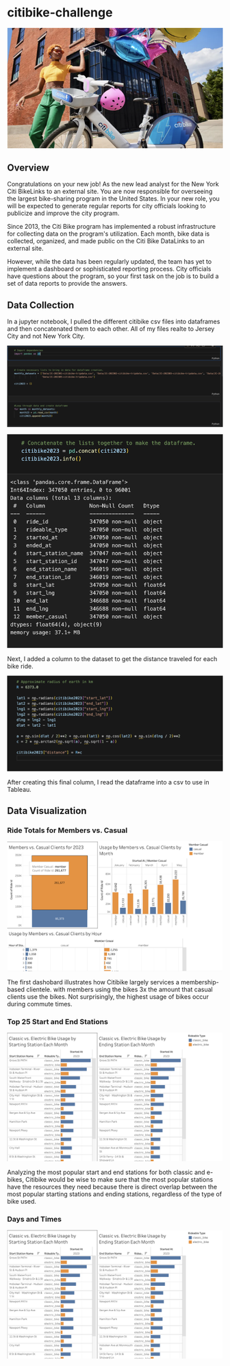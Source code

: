# citibike-challenge

<p align="center">
  <img src="./Images/citi_bike_image.png"/>
</p>

## Overview

Congratulations on your new job! As the new lead analyst for the New York Citi BikeLinks to an external site. You are now responsible for overseeing the largest bike-sharing program in the United States. In your new role, you will be expected to generate regular reports for city officials looking to publicize and improve the city program.

Since 2013, the Citi Bike program has implemented a robust infrastructure for collecting data on the program's utilization. Each month, bike data is collected, organized, and made public on the Citi Bike DataLinks to an external site.

However, while the data has been regularly updated, the team has yet to implement a dashboard or sophisticated reporting process. City officials have questions about the program, so your first task on the job is to build a set of data reports to provide the answers.

## Data Collection

In a jupyter notebook, I pulled the different citibike csv files into dataframes and then concatenated them to each other. All of my files realte to Jersey City and not New York City.

![concatenation](./Images/concatenation.png "concatentaion of datasets")

![dat_info](./Images/dataset_info.png "Dataset info")

Next, I added a column to the dataset to get the distance traveled for each bike ride.

![distance_column](./Images/distance_column.png "diatnce column")

After creating this final column, I read the dataframe into a csv to use in Tableau.

## Data Visualization

### Ride Totals for Members vs. Casual

![total_rides](./Images/ride_numbers.png)

The first dashobard illustrates how Citibike largely services a membership-based clientele. with members using the bikes 3x the amount that casual clients use the bikes. Not surprisingly, the highest usage of bikes occur during commute times.

### Top 25 Start and End Stations

![start_end](./Images/start_end.png)

Analyzing the most popular start and end stations for both classic and e-bikes, Citibike would be wise to make sure that the most popular stations have the resources they need because there is direct overlap between the most popular starting stations and ending stations, regardless of the type of bike used.

### Days and Times

![start_end](./Images/start_end.png)








